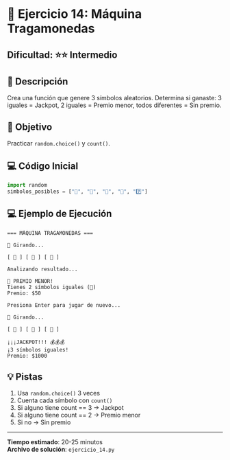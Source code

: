 # 🎰 Ejercicio 14: Máquina Tragamonedas

## Dificultad: ⭐⭐ Intermedio

## 📝 Descripción

Crea una función que genere 3 símbolos aleatorios. Determina si ganaste: 3 iguales = Jackpot, 2 iguales = Premio menor, todos diferentes = Sin premio.

## 🎯 Objetivo

Practicar `random.choice()` y `count()`.

## 💻 Código Inicial

```python
import random
simbolos_posibles = ["🍒", "🍋", "🔔", "💎", "7️⃣"]
```

## 💻 Ejemplo de Ejecución

```
=== MÁQUINA TRAGAMONEDAS ===

🎰 Girando...

[ 🍒 ] [ 🍒 ] [ 💎 ]

Analizando resultado...

🎁 PREMIO MENOR!
Tienes 2 símbolos iguales (🍒)
Premio: $50

Presiona Enter para jugar de nuevo...

🎰 Girando...

[ 💎 ] [ 💎 ] [ 💎 ]

¡¡¡JACKPOT!!! 💰💰💰
¡3 símbolos iguales!
Premio: $1000
```

## 💡 Pistas

1. Usa `random.choice()` 3 veces
2. Cuenta cada símbolo con `count()`
3. Si alguno tiene count == 3 → Jackpot
4. Si alguno tiene count == 2 → Premio menor
5. Si no → Sin premio

---

**Tiempo estimado**: 20-25 minutos  
**Archivo de solución**: `ejercicio_14.py`

